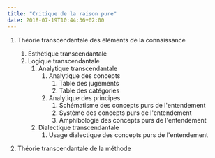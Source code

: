 ```yaml
---
title: "Critique de la raison pure"
date: 2018-07-19T10:44:36+02:00
---
```


1. Théorie transcendantale des éléments de la connaissance
	1. Esthétique transcendantale
	1. Logique transcendantale
		1. Analytique transcendantale
			1. Analytique des concepts
				1. Table des jugements
				1. Table des catégories
			1. Analytique des principes
				1. Schématisme des concepts purs de l'entendement
				1. Système des concepts purs de l'entendement
				1. Amphibologie des concepts purs de l'entendement
		1. Dialectique transcendantale
			1. Usage dialectique des concepts purs de l'entendement

1. Théorie transcendantale de la méthode